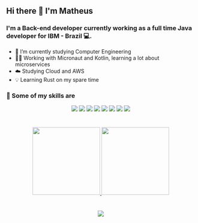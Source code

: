 ## Hi there 👋 I'm Matheus

### I'm a Back-end developer currently working as a full time Java developer for IBM - Brazil 💻.

- 🌱 I’m currently studying Computer Engineering
- 👨‍💻 Working with Micronaut and Kotlin, learning a lot about microservices
- ☁️ Studying Cloud and AWS
- 💡 Learning Rust on my spare time

### 🚀 Some of my skills are

<div align="center">
    <img src="https://img.shields.io/badge/TypeScript-%233178C6.svg?&style=for-the-badge&logo=typescript&logoColor=white" /> <img src="https://img.shields.io/badge/C%23-%23239120.svg?&style=for-the-badge&logo=c%20sharp&logoColor=white" />
    <img src="https://img.shields.io/badge/Java-%23007396.svg?&style=for-the-badge&logo=java&logoColor=white" />
    <img src="https://img.shields.io/badge/Kotlin-%230095D5.svg?&style=for-the-badge&logo=kotlin&logoColor=white" />
    <img src="https://img.shields.io/badge/NodeJS-%23339933.svg?&style=for-the-badge&logo=ts-node&logoColor=white" />
    <img src="https://img.shields.io/badge/SpringBoot-%236DB33F.svg?&style=for-the-badge&logo=spring%20boot&logoColor=white" />
    <img src="https://img.shields.io/badge/Rust-%23000000.svg?&style=for-the-badge&logo=rust&logoColor=white" />
    <img src="https://img.shields.io/badge/AWS-%23232F3E.svg?&style=for-the-badge&logo=amazon%20aws&logoColor=white" />
</div>

#

<div align="center">
    <a href="https://github.com/hmathsan">
    <img height="180em" src="https://github-readme-stats-r6ym8d0mf-panzerberg.vercel.app/api?username=hmathsan&theme=onedark&show_icons=true&count_private=true"/>
    <img height="180em" src="https://github-readme-stats-r6ym8d0mf-panzerberg.vercel.app/api/top-langs/?username=hmathsan&theme=onedark&hide=html,lua&layout=compact&count_private=true&show_icons=true"/>
</div>

#

<div align="center">
    <a href="https://www.linkedin.com/in/matheus-s-934001104/">
        <img src="https://img.shields.io/badge/-LinkedIn-%230077B5?style=for-the-badge&logo=linkedin&logoColor=white"/>
    <a/>
</div>
